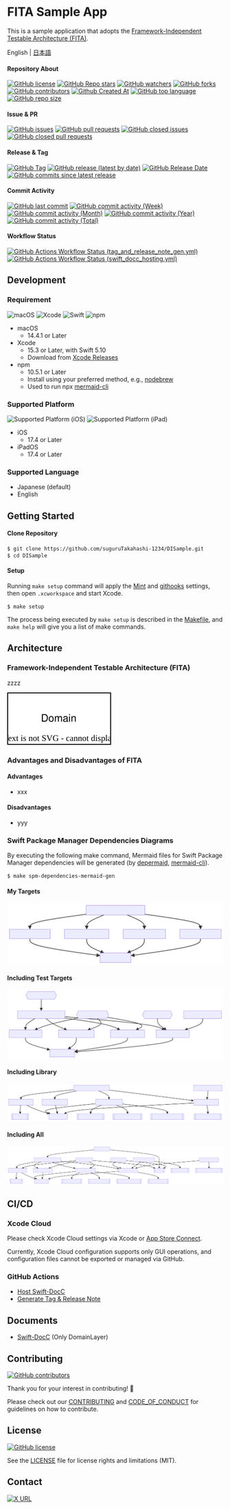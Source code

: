 # FITA Sample App

This is a sample application that adopts the [Framework-Independent Testable Architecture (FITA)](#framework-independent-testable-architecture-fita).

English | [日本語](README.ja.md)

#### Repository About
[![GitHub license](https://img.shields.io/github/license/suguruTakahashi-1234/DISample)](https://github.com/suguruTakahashi-1234/DISample/blob/main/LICENSE.md)
[![GitHub Repo stars](https://img.shields.io/github/stars/suguruTakahashi-1234/DISample)](https://github.com/suguruTakahashi-1234/DISample/stargazers)
[![GitHub watchers](https://img.shields.io/github/watchers/suguruTakahashi-1234/DISample)](https://github.com/suguruTakahashi-1234/DISample/watchers)
[![GitHub forks](https://img.shields.io/github/forks/suguruTakahashi-1234/DISample)](https://github.com/suguruTakahashi-1234/DISample/network/members)
[![GitHub contributors](https://img.shields.io/github/contributors/suguruTakahashi-1234/DISample)](https://github.com/suguruTakahashi-1234/DISample/graphs/contributors)
[![Github Created At](https://img.shields.io/github/created-at/suguruTakahashi-1234/DISample)](https://github.com/suguruTakahashi-1234/DISample/releases)
[![GitHub top language](https://img.shields.io/github/languages/top/suguruTakahashi-1234/DISample)](https://github.com/suguruTakahashi-1234/DISample)
[![GitHub repo size](https://img.shields.io/github/repo-size/suguruTakahashi-1234/DISample)](https://github.com/suguruTakahashi-1234/DISample)

#### Issue & PR

[![GitHub issues](https://img.shields.io/github/issues-raw/suguruTakahashi-1234/DISample)](https://github.com/suguruTakahashi-1234/DISample/issues)
[![GitHub pull requests](https://img.shields.io/github/issues-pr-raw/suguruTakahashi-1234/DISample)](https://github.com/suguruTakahashi-1234/DISample/pulls)
[![GitHub closed issues](https://img.shields.io/github/issues-closed-raw/suguruTakahashi-1234/DISample)](https://github.com/suguruTakahashi-1234/DISample/issues?q=is%3Aissue+is%3Aclosed)
[![GitHub closed pull requests](https://img.shields.io/github/issues-pr-closed-raw/suguruTakahashi-1234/DISample)](https://github.com/suguruTakahashi-1234/DISample/pulls?q=is%3Apr+is%3Aclosed)

#### Release & Tag

[![GitHub Tag](https://img.shields.io/github/v/tag/suguruTakahashi-1234/DISample)](https://github.com/suguruTakahashi-1234/DISample/tags)
[![GitHub release (latest by date)](https://img.shields.io/github/v/release/suguruTakahashi-1234/DISample)](https://github.com/suguruTakahashi-1234/DISample/releases)
[![GitHub Release Date](https://img.shields.io/github/release-date/suguruTakahashi-1234/DISample)](https://github.com/suguruTakahashi-1234/DISample/releases)
[![GitHub commits since latest release](https://img.shields.io/github/commits-since/suguruTakahashi-1234/DISample/latest)](https://github.com/suguruTakahashi-1234/DISample)

#### Commit Activity

[![GitHub last commit](https://img.shields.io/github/last-commit/suguruTakahashi-1234/DISample)](https://github.com/suguruTakahashi-1234/DISample/commits)
[![GitHub commit activity (Week)](https://img.shields.io/github/commit-activity/w/suguruTakahashi-1234/DISample)](https://github.com/suguruTakahashi-1234/DISample)
[![GitHub commit activity (Month)](https://img.shields.io/github/commit-activity/m/suguruTakahashi-1234/DISample)](https://github.com/suguruTakahashi-1234/DISample)
[![GitHub commit activity (Year)](https://img.shields.io/github/commit-activity/y/suguruTakahashi-1234/DISample)](https://github.com/suguruTakahashi-1234/DISample)
[![GitHub commit activity (Total)](https://img.shields.io/github/commit-activity/t/suguruTakahashi-1234/DISample)](https://github.com/suguruTakahashi-1234/DISample/commits)

#### Workflow Status

[![GitHub Actions Workflow Status (tag_and_release_note_gen.yml)](https://img.shields.io/github/actions/workflow/status/suguruTakahashi-1234/DISample/tag_and_release_note_gen.yml)](https://github.com/suguruTakahashi-1234/DISample/actions/workflows/tag_and_release_note_gen.yml)
[![GitHub Actions Workflow Status (swift_docc_hosting.yml)](https://img.shields.io/github/actions/workflow/status/suguruTakahashi-1234/DISample/swift_docc_hosting.yml)](https://github.com/suguruTakahashi-1234/DISample/actions/workflows/swift_docc_hosting.yml)

## Development

### Requirement

![macOS](https://img.shields.io/badge/macOS-14.4.1+-brightgreen?logo=macos)
![Xcode](https://img.shields.io/badge/Xcode-15.3-brightgreen?logo=xcode)
![Swift](https://img.shields.io/badge/Swift-5.10-brightgreen?logo=swift)
![npm](https://img.shields.io/badge/npm-10.5.0+-brightgreen?logo=npm)

- macOS
  - 14.4.1 or Later
- Xcode
  - 15.3 or Later, with Swift 5.10
  - Download from [Xcode Releases](https://xcodereleases.com)
- npm
  - 10.5.1 or Later
  - Install using your preferred method, e.g., [nodebrew](https://github.com/hokaccha/nodebrew)
  - Used to run npx [mermaid-cli](https://github.com/mermaid-js/mermaid-cli)

### Supported Platform

![Supported Platform (iOS)](https://img.shields.io/badge/iOS-17.4+-brightgreen)
![Supported Platform (iPad)](https://img.shields.io/badge/iPadOS-17.4+-brightgreen)

- iOS
  - 17.4 or Later
- iPadOS
  - 17.4 or Later

### Supported Language

- Japanese (default)
- English

## Getting Started

#### Clone Repository

```shell
$ git clone https://github.com/suguruTakahashi-1234/DISample.git
$ cd DISample
```

#### Setup

Running `make setup` command will apply the [Mint](https://github.com/yonaskolb/Mint) and [githooks](https://git-scm.com/docs/githooks) settings, then open `.xcworkspace` and start Xcode.

```shell
$ make setup
```

The process being executed by `make setup` is described in the [Makefile](Makefile), and `make help` will give you a list of make commands.

## Architecture

### Framework-Independent Testable Architecture (FITA)

zzzz

![](./asset/drawio/architecture.drawio.svg)

### Advantages and Disadvantages of FITA

#### Advantages

- xxx

#### Disadvantages

- yyy

### Swift Package Manager Dependencies Diagrams

By executing the following make command, Mermaid files for Swift Package Manager dependencies will be generated (by [depermaid](https://github.com/daikimat/depermaid), [mermaid-cli](https://github.com/mermaid-js/mermaid-cli)).

```shell
$ make spm-dependencies-mermaid-gen
```

#### My Targets

![My Targets Diagram](./asset/image/my_targets.svg)

#### Including Test Targets

![Including Test Targets](./asset/image/test_targets.svg)

#### Including Library

![Including Library](./asset/image/library_targets.svg)

#### Including All

![Including All](./asset/image/all_targets.svg)

## CI/CD

### Xcode Cloud

Please check Xcode Cloud settings via Xcode or [App Store Connect](https://appstoreconnect.apple.com/).

Currently, Xcode Cloud configuration supports only GUI operations, and configuration files cannot be exported or managed via GitHub.

### GitHub Actions

- [Host Swift-DocC](https://github.com/suguruTakahashi-1234/DISample/actions/workflows/swift_docc_hosting.yml)
- [Generate Tag & Release Note](https://github.com/suguruTakahashi-1234/DISample/actions/workflows/tag_and_release_note_gen.yml)

## Documents

- [Swift-DocC](https://sugurutakahashi-1234.github.io/DISample/documentation/domainlayer/) (Only DomainLayer)

## Contributing

[![GitHub contributors](https://img.shields.io/github/contributors/suguruTakahashi-1234/DISample)](https://github.com/suguruTakahashi-1234/DISample/graphs/contributors)

Thank you for your interest in contributing! 🌟

Please check out our [CONTRIBUTING](CONTRIBUTING.md) and [CODE_OF_CONDUCT](CODE_OF_CONDUCT.md) for guidelines on how to contribute.

## License

[![GitHub license](https://img.shields.io/github/license/suguruTakahashi-1234/DISample)](https://github.com/suguruTakahashi-1234/DISample/blob/main/LICENSE.md)

See the [LICENSE](LICENSE.md) file for license rights and limitations (MIT).

## Contact

[![X URL](https://img.shields.io/twitter/url?url=https%3A%2F%2Ftwitter.com%2Fikuraikuraaaaaa)](https://twitter.com/ikuraikuraaaaaa)

